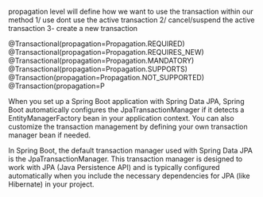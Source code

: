 propagation level will define how we want to use the transaction within our method 
1/ use dont use the active transaction 
2/ cancel/suspend the active transaction 
3- create a new transaction 

@Transactional(propagation=Propagation.REQUIRED)
@Transactional(propagation=Propagation.REQUIRES_NEW)
@Transactional(propagation=Propagation.MANDATORY)
@Transactional(propagation=Propagation.SUPPORTS)
@Transaction(propagation=Propagation.NOT_SUPPORTED)
@Transaction(propagation=P


When you set up a Spring Boot application with Spring Data JPA, 
Spring Boot automatically configures the JpaTransactionManager if it 
detects a EntityManagerFactory bean in your application context.
You can also customize the transaction management by defining your own transaction manager bean if needed.

In Spring Boot, the default transaction manager used with Spring Data JPA is the JpaTransactionManager.
This transaction manager is designed to work with JPA (Java Persistence API) 
and is typically configured automatically 
when you include the necessary dependencies for JPA (like Hibernate) in your project.